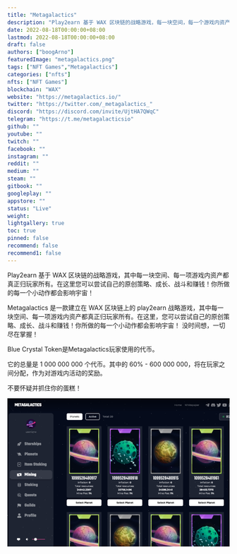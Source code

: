 ```yaml
---
title: "Metagalactics"
description: "Play2earn 基于 WAX 区块链的战略游戏，每一块空间，每一个游戏内资产都真正归玩家所有."
date: 2022-08-18T00:00:00+08:00
lastmod: 2022-08-18T00:00:00+08:00
draft: false
authors: ["boogArno"]
featuredImage: "metagalactics.png"
tags: ["NFT Games","Metagalactics"]
categories: ["nfts"]
nfts: ["NFT Games"]
blockchain: "WAX"
website: "https://metagalactics.io/"
twitter: "https://twitter.com/_metagalactics_"
discord: "https://discord.com/invite/UjtHA7QWqC"
telegram: "https://t.me/metagalacticsio"
github: ""
youtube: ""
twitch: ""
facebook: ""
instagram: ""
reddit: ""
medium: ""
steam: ""
gitbook: ""
googleplay: ""
appstore: ""
status: "Live"
weight: 
lightgallery: true
toc: true
pinned: false
recommend: false
recommend1: false
---
```

Play2earn 基于 WAX 区块链的战略游戏，其中每一块空间、每一项游戏内资产都真正归玩家所有。在这里您可以尝试自己的原创策略、成长、战斗和赚钱！你所做的每一个小动作都会影响宇宙！

Metagalactics 是一款建立在 WAX 区块链上的 play2earn 战略游戏，其中每一块空间、每一项游戏内资产都真正归玩家所有。在这里，您可以尝试自己的原创策略、成长、战斗和赚钱！你所做的每一个小动作都会影响宇宙！
没时间想，一切尽在掌握！

Blue Crystal Token是Metagalactics玩家使用的代币。

它的总量是 1 000 000 000 个代币。其中的 60% - 600 000 000，将在玩家之间分配，作为对游戏内活动的奖励。

不要怀疑并抓住你的蛋糕！

![metagalactics-dapp-games-wax-image2_3aaea9d70cf4be595e7abf22bb8fd4be](metagalactics-dapp-games-wax-image2_3aaea9d70cf4be595e7abf22bb8fd4be.png)